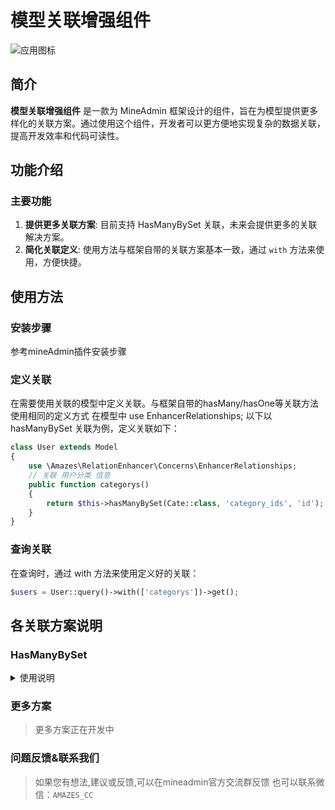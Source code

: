 # 模型关联增强组件

![应用图标](https://cdn.mineadmin.com/2024/05/23/ef456ee443f5ac610056df9634da2d01.png)

## 简介

**模型关联增强组件** 是一款为 MineAdmin 框架设计的组件，旨在为模型提供更多样化的关联方案。通过使用这个组件，开发者可以更方便地实现复杂的数据关联，提高开发效率和代码可读性。

## 功能介绍

### 主要功能

1. **提供更多关联方案**: 目前支持 HasManyBySet 关联，未来会提供更多的关联解决方案。
2. **简化关联定义**: 使用方法与框架自带的关联方案基本一致，通过 `with` 方法来使用，方便快捷。

## 使用方法

### 安装步骤
参考mineAdmin插件安装步骤

### 定义关联
在需要使用关联的模型中定义关联。与框架自带的hasMany/hasOne等关联方法使用相同的定义方式
在模型中 use EnhancerRelationships;
以下以 hasManyBySet 关联为例，定义关联如下：

```php
class User extends Model
{
    use \Amazes\RelationEnhancer\Concerns\EnhancerRelationships;
    // 关联 用户分类 信息
    public function categorys()
    {
        return $this->hasManyBySet(Cate::class, 'category_ids', 'id');
    }
}
```
### 查询关联
在查询时，通过 with 方法来使用定义好的关联：
```php
$users = User::query()->with(['categorys'])->get();
```
## 各关联方案说明
### HasManyBySet
<details>
  <summary>使用说明</summary>

>主表中存在一个字段存储关联的子表的主键,不限定该字段的类型
>
>仅要求 通过 $model->{$fieldName}获取到的该字段的数据是如下类型之一
>1. 数组 [id1,id2,...]
>2. 字符串 'id1,id2,...'

**主表 user**

| 字段名          | 类型                   | 说明                                   |
|--------------|----------------------|--------------------------------------|
| id           | int                  | 主键                                   |
| category_ids | varchar / json / ... | 分类ids 多个id用英文逗号隔开,或json存储ids数组,或其他形式 |

**子表 category**

| 字段名  | 类型      | 说明   |
|------|---------|------|
| id   | int     | 主键   |
| name | varchar | 分类名称 |

**主表模型**
```php
class User extends Model
{

    use \Amazes\RelationEnhancer\Concerns\EnhancerRelationships;
   
    # 省略其代码
    protected $table = 'user';
    
    // 如果字段是字符串 'id1,id2,...' 这种类型的 可以不做转换
    // 通过定义cats使得  category_ids 最终转换成数组 [1,2,...]
    protected $cats = [
        'category_ids' => 'array'
    ];
    
    // 如果字段是字符串 'id1,id2,...' 这种类型的 可以不做转换
    // 或者可以通过 修改器 返回数组
    // public function getCategoryIdsAttribute($value){
    //     return explode(',',$value);
    // }
    
    // 关联 用户分类 信息
    public function categorys()
    {
        return $this->hasManyBySet(Category::class, 'category_ids', 'id');
    }
    # 省略其代码
}
```

**子表模型**
```php
class Category extends Model
{
    protected $table = 'category';
    # 省略其代码
}
```
</details>

### 更多方案

>更多方案正在开发中
> 
### 问题反馈&联系我们

>如果您有想法,建议或反馈,可以在mineadmin官方交流群反馈
>也可以联系微信：`AMAZES_CC`

